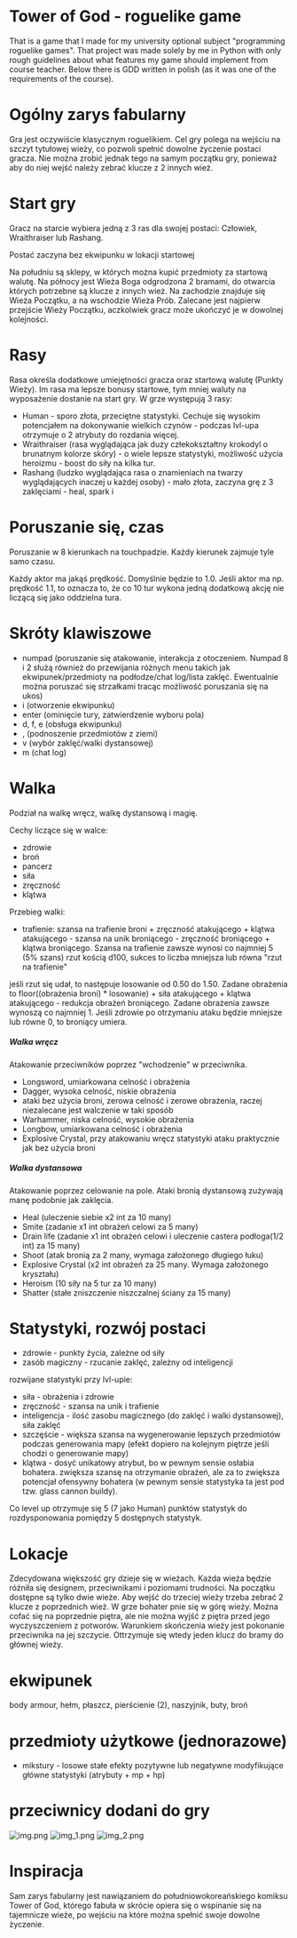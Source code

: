 # Tower of God - roguelike game
That is a game that I made for my university optional subject "programming roguelike games". That project was made solely by me in Python with only rough guidelines about what features my game should implement from course teacher. Below there is GDD written in polish (as it was one of the requirements of the course).
# Ogólny zarys fabularny

Gra jest oczywiście klasycznym roguelikiem. Cel gry polega na wejściu na szczyt tytułowej wieży, co pozwoli spełnić dowolne życzenie postaci gracza. Nie można zrobić jednak tego na samym początku gry, ponieważ aby do niej wejść należy zebrać klucze z 2 innych wież.
# Start gry

Gracz na starcie wybiera jedną z 3 ras dla swojej postaci: Człowiek, Wraithraiser lub Rashang.

Postać zaczyna bez ekwipunku w lokacji startowej 

Na południu są sklepy, w których można kupić przedmioty za startową walutę. Na północy jest Wieża Boga odgrodzona 2 bramami, do otwarcia których potrzebne są klucze z innych wież. Na zachodzie znajduje się Wieża Początku, a na wschodzie Wieża Prób. Zalecane jest najpierw przejście Wieży Początku, aczkolwiek gracz może ukończyć je w dowolnej kolejności.
# Rasy
Rasa określa dodatkowe umiejętności gracza oraz startową walutę (Punkty Wieży). Im rasa ma lepsze bonusy startowe, tym mniej waluty na wyposażenie dostanie na start gry.
W grze występują 3 rasy:
- Human - sporo złota, przeciętne statystyki. Cechuje się wysokim potencjałem na dokonywanie wielkich czynów - podczas lvl-upa otrzymuje o 2 atrybuty do rozdania więcej.
- Wraithraiser (rasa wyglądająca jak duży człekokształtny krokodyl o brunatnym kolorze skóry) - o wiele lepsze statystyki, możliwość użycia heroizmu - boost do siły na kilka tur.
- Rashang (ludzko wyglądająca rasa o znamieniach na twarzy wyglądających inaczej u każdej osoby) - mało złota, zaczyna grę z 3 zaklęciami - heal, spark i 

# Poruszanie się, czas

Poruszanie w 8 kierunkach na touchpadzie. Każdy kierunek zajmuje tyle samo czasu.

Każdy aktor ma jakąś prędkość. Domyślnie będzie to 1.0. Jeśli aktor ma np. prędkość 1.1, to oznacza to, że co 10 tur wykona jedną dodatkową akcję nie liczącą się jako oddzielna tura.

# Skróty klawiszowe

- numpad (poruszanie się atakowanie, interakcja z otoczeniem. Numpad 8 i 2 służą również do przewijania różnych menu takich jak ekwipunek/przedmioty na podłodze/chat log/lista zaklęć. Ewentualnie można poruszać się strzałkami tracąc możliwość poruszania się na ukos)
- i (otworzenie ekwipunku)
- enter (ominięcie tury, zatwierdzenie wyboru pola)
- d, f, e (obsługa ekwipunku)
- , (podnoszenie przedmiotów z ziemi)
- v (wybór zaklęć/walki dystansowej)
- m (chat log)

# Walka

Podział na walkę wręcz, walkę dystansową i magię.

Cechy liczące się w walce:
- zdrowie
- broń 
- pancerz 
- siła 
- zręczność
- klątwa 

Przebieg walki:
- trafienie: szansa na trafienie broni + zręczność atakującego + klątwa atakującego - szansa na unik broniącego - zręczność broniącego + klątwa broniącego. Szansa na trafienie zawsze wynosi co najmniej 5 (5% szans)
rzut kością d100, sukces to liczba mniejsza lub równa "rzut na trafienie"


jeśli rzut się udał, to następuje losowanie od 0.50 do 1.50. Zadane obrażenia to floor((obrażenia broni) * losowanie) + siła atakującego + klątwa atakującego - redukcja obrażeń broniącego. Zadane obrażenia zawsze wynoszą co najmniej 1. Jeśli zdrowie po otrzymaniu ataku będzie mniejsze lub równe 0, to broniący umiera.

##### Walka wręcz

Atakowanie przeciwników poprzez "wchodzenie" w przeciwnika. 

- Longsword, umiarkowana celność i obrażenia
- Dagger, wysoka celność, niskie obrażenia
- ataki bez użycia broni, zerowa celność i zerowe obrażenia, raczej niezalecane jest walczenie w taki sposób
- Warhammer, niska celność, wysokie obrażenia
- Longbow, umiarkowana celność i obrażenia
- Explosive Crystal, przy atakowaniu wręcz statystyki ataku praktycznie jak bez użycia broni
##### Walka dystansowa
Atakowanie poprzez celowanie na pole. Ataki bronią dystansową zużywają manę podobnie jak zaklęcia.


- Heal (uleczenie siebie x2 int za 10 many)
- Smite (zadanie x1 int obrażeń celowi za 5 many)
- Drain life (zadanie x1 int obrażeń celowi i uleczenie castera podłoga(1/2 int) za 15 many)
- Shoot (atak bronią za 2 many, wymaga założonego długiego łuku)
- Explosive Crystal (x2 int obrażeń za 25 many. Wymaga założonego kryształu)
- Heroism (10 siły na 5 tur za 10 many)
- Shatter (stałe zniszczenie niszczalnej ściany za 15 many)



# Statystyki, rozwój postaci
- zdrowie - punkty życia, zależne od siły
- zasób magiczny - rzucanie zaklęć, zależny od inteligencji

rozwijane statystyki przy lvl-upie:
- siła - obrażenia i zdrowie
- zręczność - szansa na unik i trafienie
- inteligencja - ilość zasobu magicznego (do zaklęć i walki dystansowej), siła zaklęć
- szczęście - większa szansa na wygenerowanie lepszych przedmiotów podczas generowania mapy (efekt dopiero na kolejnym piętrze jeśli chodzi o generowanie mapy)
- klątwa - dosyć unikatowy atrybut, bo w pewnym sensie osłabia bohatera. zwiększa szansę na otrzymanie obrażeń, ale za to zwiększa potencjał ofensywny bohatera (w pewnym sensie statystyka ta jest pod tzw. glass cannon buildy).

Co level up otrzymuje się 5 (7 jako Human) punktów statystyk do rozdysponowania pomiędzy 5 dostępnych statystyk.

# Lokacje
Zdecydowana większość gry dzieje się w wieżach. Każda wieża będzie różniła się designem, przeciwnikami i poziomami trudności. Na początku dostępne są tylko dwie wieże. Aby wejść do trzeciej wieży trzeba zebrać 2 klucze z poprzednich wież. 
W grze bohater pnie się w górę wieży. Można cofać się na poprzednie piętra, ale nie można wyjść z piętra przed jego wyczyszczeniem z potworów. Warunkiem skończenia wieży jest pokonanie przeciwnika na jej szczycie. Ottrzymuje się wtedy jeden klucz do bramy do głównej wieży.
# ekwipunek
body armour, hełm, płaszcz, pierścienie (2), naszyjnik, buty, broń

# przedmioty użytkowe (jednorazowe)
- mikstury - losowe stałe efekty pozytywne lub negatywne modyfikujące główne statystyki (atrybuty + mp + hp)
# przeciwnicy dodani do gry


![img.png](img.png)
![img_1.png](img_1.png)
![img_2.png](img_2.png)


# Inspiracja
Sam zarys fabularny jest nawiązaniem do południowokoreańskiego komiksu Tower of God, którego fabuła w skrócie opiera się o wspinanie się na tajemnicze wieże, po wejściu na które można spełnić swoje dowolne życzenie.

